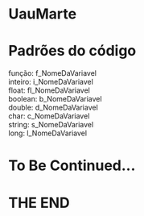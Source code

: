 # UauMarte

# Padrões do código
 função:   f_NomeDaVariavel</br>
 inteiro:  i_NomeDaVariavel</br>
 float:   fl_NomeDaVariavel</br>
 boolean:  b_NomeDaVariavel</br>
 double:   d_NomeDaVariavel</br>
 char:     c_NomeDaVariavel</br>
 string:   s_NomeDaVariavel</br>
 long:     l_NomeDaVariavel</br>
# To Be Continued...


















# THE END

